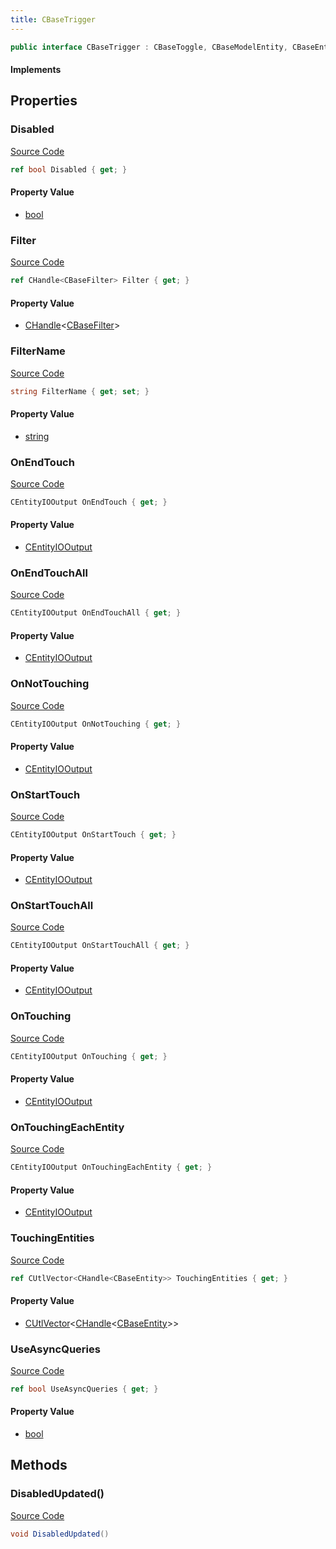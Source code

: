 ```yaml
---
title: CBaseTrigger
---
```


```csharp
public interface CBaseTrigger : CBaseToggle, CBaseModelEntity, CBaseEntity, CEntityInstance, ISchemaClass<CEntityInstance>, ISchemaClass<CBaseEntity>, ISchemaClass<CBaseModelEntity>, ISchemaClass<CBaseToggle>, ISchemaClass<CBaseTrigger>, ISchemaField, ISchemaClass, INativeHandle
```

#### Implements

## Properties

### Disabled

[Source Code](https://github.com/swiftly-solution/swiftlys2/blob/beta/managed/src/SwiftlyS2.Generated/Schemas/Interfaces/CBaseTrigger.cs#L36)

```csharp
ref bool Disabled { get; }
```

#### Property Value

- [bool](https://learn.microsoft.com/dotnet/api/system.boolean)

### Filter

[Source Code](https://github.com/swiftly-solution/swiftlys2/blob/beta/managed/src/SwiftlyS2.Generated/Schemas/Interfaces/CBaseTrigger.cs#L34)

```csharp
ref CHandle<CBaseFilter> Filter { get; }
```

#### Property Value

- [CHandle](/docs/api/shared/natives/chandle-1)<[CBaseFilter](/docs/api/shared/schemadefinitions/cbasefilter)>

### FilterName

[Source Code](https://github.com/swiftly-solution/swiftlys2/blob/beta/managed/src/SwiftlyS2.Generated/Schemas/Interfaces/CBaseTrigger.cs#L32)

```csharp
string FilterName { get; set; }
```

#### Property Value

- [string](https://learn.microsoft.com/dotnet/api/system.string)

### OnEndTouch

[Source Code](https://github.com/swiftly-solution/swiftlys2/blob/beta/managed/src/SwiftlyS2.Generated/Schemas/Interfaces/CBaseTrigger.cs#L20)

```csharp
CEntityIOOutput OnEndTouch { get; }
```

#### Property Value

- [CEntityIOOutput](/docs/api/shared/schemadefinitions/centityiooutput)

### OnEndTouchAll

[Source Code](https://github.com/swiftly-solution/swiftlys2/blob/beta/managed/src/SwiftlyS2.Generated/Schemas/Interfaces/CBaseTrigger.cs#L22)

```csharp
CEntityIOOutput OnEndTouchAll { get; }
```

#### Property Value

- [CEntityIOOutput](/docs/api/shared/schemadefinitions/centityiooutput)

### OnNotTouching

[Source Code](https://github.com/swiftly-solution/swiftlys2/blob/beta/managed/src/SwiftlyS2.Generated/Schemas/Interfaces/CBaseTrigger.cs#L28)

```csharp
CEntityIOOutput OnNotTouching { get; }
```

#### Property Value

- [CEntityIOOutput](/docs/api/shared/schemadefinitions/centityiooutput)

### OnStartTouch

[Source Code](https://github.com/swiftly-solution/swiftlys2/blob/beta/managed/src/SwiftlyS2.Generated/Schemas/Interfaces/CBaseTrigger.cs#L16)

```csharp
CEntityIOOutput OnStartTouch { get; }
```

#### Property Value

- [CEntityIOOutput](/docs/api/shared/schemadefinitions/centityiooutput)

### OnStartTouchAll

[Source Code](https://github.com/swiftly-solution/swiftlys2/blob/beta/managed/src/SwiftlyS2.Generated/Schemas/Interfaces/CBaseTrigger.cs#L18)

```csharp
CEntityIOOutput OnStartTouchAll { get; }
```

#### Property Value

- [CEntityIOOutput](/docs/api/shared/schemadefinitions/centityiooutput)

### OnTouching

[Source Code](https://github.com/swiftly-solution/swiftlys2/blob/beta/managed/src/SwiftlyS2.Generated/Schemas/Interfaces/CBaseTrigger.cs#L24)

```csharp
CEntityIOOutput OnTouching { get; }
```

#### Property Value

- [CEntityIOOutput](/docs/api/shared/schemadefinitions/centityiooutput)

### OnTouchingEachEntity

[Source Code](https://github.com/swiftly-solution/swiftlys2/blob/beta/managed/src/SwiftlyS2.Generated/Schemas/Interfaces/CBaseTrigger.cs#L26)

```csharp
CEntityIOOutput OnTouchingEachEntity { get; }
```

#### Property Value

- [CEntityIOOutput](/docs/api/shared/schemadefinitions/centityiooutput)

### TouchingEntities

[Source Code](https://github.com/swiftly-solution/swiftlys2/blob/beta/managed/src/SwiftlyS2.Generated/Schemas/Interfaces/CBaseTrigger.cs#L30)

```csharp
ref CUtlVector<CHandle<CBaseEntity>> TouchingEntities { get; }
```

#### Property Value

- [CUtlVector](/docs/api/-1)<[CHandle](/docs/api/shared/natives/chandle-1)<[CBaseEntity](/docs/api/shared/schemadefinitions/cbaseentity)>>

### UseAsyncQueries

[Source Code](https://github.com/swiftly-solution/swiftlys2/blob/beta/managed/src/SwiftlyS2.Generated/Schemas/Interfaces/CBaseTrigger.cs#L38)

```csharp
ref bool UseAsyncQueries { get; }
```

#### Property Value

- [bool](https://learn.microsoft.com/dotnet/api/system.boolean)

## Methods

### DisabledUpdated()

[Source Code](https://github.com/swiftly-solution/swiftlys2/blob/beta/managed/src/SwiftlyS2.Generated/Schemas/Interfaces/CBaseTrigger.cs#L40)

```csharp
void DisabledUpdated()
```

